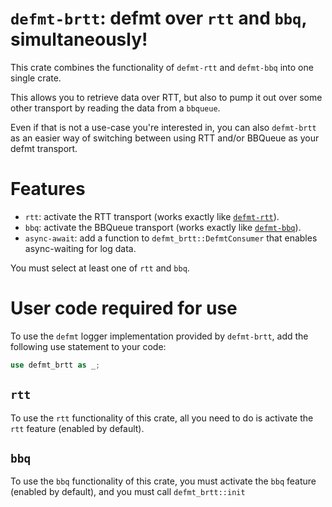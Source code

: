 # `defmt-brtt`: defmt over `rtt` and `bbq`, simultaneously!

This crate combines the functionality of `defmt-rtt` and `defmt-bbq` into one single crate.

This allows you to retrieve data over RTT, but also to pump it out over some other transport by reading the data from a `bbqueue`. 

Even if that is not a use-case you're interested in, you can also `defmt-brtt`  as an easier way of switching between using RTT and/or BBQueue as your defmt
transport.

# Features

* `rtt`: activate the RTT transport (works exactly like [`defmt-rtt`](https://docs.rs/defmt-rtt/0.4.0/defmt_rtt/)).
* `bbq`: activate the BBQueue transport (works exactly like [`defmt-bbq`](https://docs.rs/defmt-bbq/0.1.0/defmt_bbq/)).
* `async-await`: add a function to `defmt_brtt::DefmtConsumer` that enables async-waiting for log data.

You must select at least one of `rtt` and `bbq`.

# User code required for use
To use the `defmt` logger implementation provided by `defmt-brtt`, add the following use statement to your code:
```rust
use defmt_brtt as _;
```

## `rtt`
To use the `rtt` functionality of this crate, all you need to do is activate the `rtt` feature (enabled by default).

## `bbq`
To use the `bbq` functionality of this crate, you must activate the `bbq` feature (enabled by default), and you must call `defmt_brtt::init`